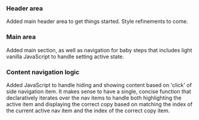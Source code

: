 ### Header area

Added main header area to get things started. Style refinements to come.

### Main area

Added main section, as well as navigation for baby steps that includes light vanilla JavaScript
to handle setting active state.

### Content navigation logic

Added JavaScript to handle hiding and showing content based on 'click' of side navigation item. It makes sense to have
a single, concise function that declaratively iterates over the nav items to handle both highlighting the active item and displaying the correct copy based on matching the index of the current active nav item and the index of the correct copy item.
